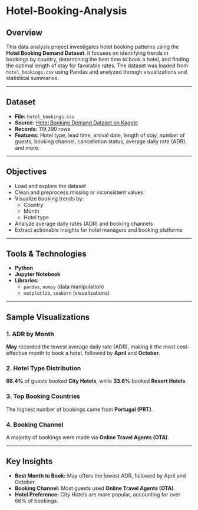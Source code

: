 # Hotel-Booking-Analysis

## Overview
This data analysis project investigates hotel booking patterns using the **Hotel Booking Demand Dataset**. It focuses on identifying trends in bookings by country, determining the best time to book a hotel, and finding the optimal length of stay for favorable rates. The dataset was loaded from `hotel_bookings.csv` using Pandas and analyzed through visualizations and statistical summaries.

---

## Dataset
- **File:** `hotel_bookings.csv`  
- **Source:** [Hotel Booking Demand Dataset on Kaggle](https://www.kaggle.com/datasets/jessemostipak/hotel-booking-demand)  
- **Records:** 119,390 rows  
- **Features:** Hotel type, lead time, arrival date, length of stay, number of guests, booking channel, cancellation status, average daily rate (ADR), and more.

---

## Objectives
- Load and explore the dataset
- Clean and preprocess missing or inconsistent values
- Visualize booking trends by:
  - Country
  - Month
  - Hotel type
- Analyze average daily rates (ADR) and booking channels
- Extract actionable insights for hotel managers and booking platforms

---

## Tools & Technologies
- **Python**
- **Jupyter Notebook**
- **Libraries:**
  - `pandas`, `numpy` (data manipulation)
  - `matplotlib`, `seaborn` (visualizations)

---

## Sample Visualizations

### 1. ADR by Month  
**May** recorded the lowest average daily rate (ADR), making it the most cost-effective month to book a hotel, followed by **April** and **October**. 

### 2. Hotel Type Distribution  
**66.4%** of guests booked **City Hotels**, while **33.6%** booked **Resort Hotels**.  

### 3. Top Booking Countries  
The highest number of bookings came from **Portugal (PRT)**.  

### 4. Booking Channel  
A majority of bookings were made via **Online Travel Agents (OTA)**.  

---

## Key Insights
- **Best Month to Book:** May offers the lowest ADR, followed by April and October.
- **Booking Channel:** Most guests used **Online Travel Agents (OTA)**.
- **Hotel Preference:** City Hotels are more popular, accounting for over 66% of bookings.
